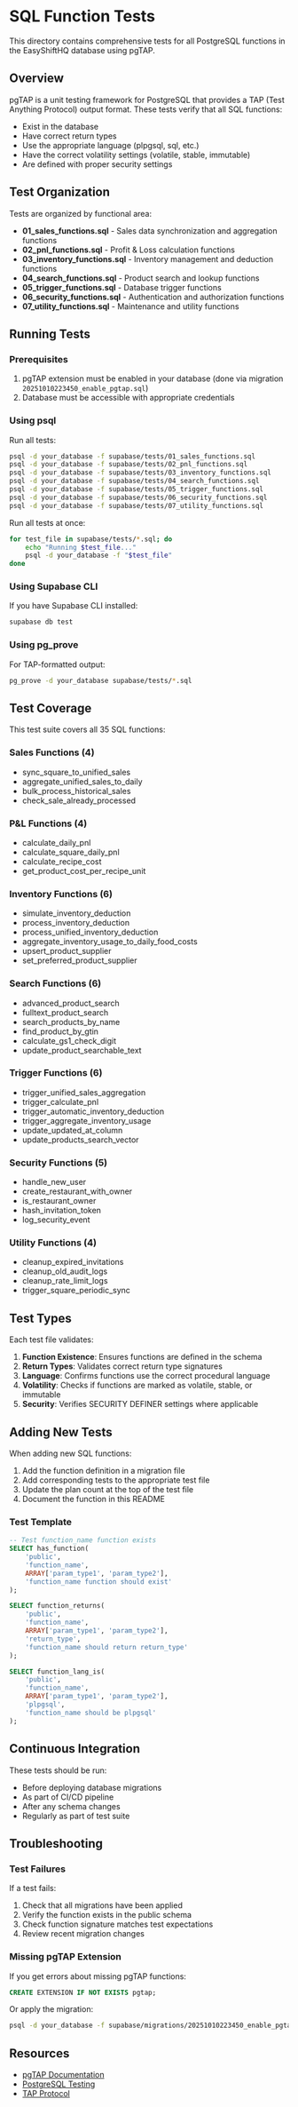 # SQL Function Tests

This directory contains comprehensive tests for all PostgreSQL functions in the EasyShiftHQ database using pgTAP.

## Overview

pgTAP is a unit testing framework for PostgreSQL that provides a TAP (Test Anything Protocol) output format. These tests verify that all SQL functions:
- Exist in the database
- Have correct return types
- Use the appropriate language (plpgsql, sql, etc.)
- Have the correct volatility settings (volatile, stable, immutable)
- Are defined with proper security settings

## Test Organization

Tests are organized by functional area:

- **01_sales_functions.sql** - Sales data synchronization and aggregation functions
- **02_pnl_functions.sql** - Profit & Loss calculation functions
- **03_inventory_functions.sql** - Inventory management and deduction functions
- **04_search_functions.sql** - Product search and lookup functions
- **05_trigger_functions.sql** - Database trigger functions
- **06_security_functions.sql** - Authentication and authorization functions
- **07_utility_functions.sql** - Maintenance and utility functions

## Running Tests

### Prerequisites

1. pgTAP extension must be enabled in your database (done via migration `20251010223450_enable_pgtap.sql`)
2. Database must be accessible with appropriate credentials

### Using psql

Run all tests:
```bash
psql -d your_database -f supabase/tests/01_sales_functions.sql
psql -d your_database -f supabase/tests/02_pnl_functions.sql
psql -d your_database -f supabase/tests/03_inventory_functions.sql
psql -d your_database -f supabase/tests/04_search_functions.sql
psql -d your_database -f supabase/tests/05_trigger_functions.sql
psql -d your_database -f supabase/tests/06_security_functions.sql
psql -d your_database -f supabase/tests/07_utility_functions.sql
```

Run all tests at once:
```bash
for test_file in supabase/tests/*.sql; do
    echo "Running $test_file..."
    psql -d your_database -f "$test_file"
done
```

### Using Supabase CLI

If you have Supabase CLI installed:
```bash
supabase db test
```

### Using pg_prove

For TAP-formatted output:
```bash
pg_prove -d your_database supabase/tests/*.sql
```

## Test Coverage

This test suite covers all 35 SQL functions:

### Sales Functions (4)
- sync_square_to_unified_sales
- aggregate_unified_sales_to_daily
- bulk_process_historical_sales
- check_sale_already_processed

### P&L Functions (4)
- calculate_daily_pnl
- calculate_square_daily_pnl
- calculate_recipe_cost
- get_product_cost_per_recipe_unit

### Inventory Functions (6)
- simulate_inventory_deduction
- process_inventory_deduction
- process_unified_inventory_deduction
- aggregate_inventory_usage_to_daily_food_costs
- upsert_product_supplier
- set_preferred_product_supplier

### Search Functions (6)
- advanced_product_search
- fulltext_product_search
- search_products_by_name
- find_product_by_gtin
- calculate_gs1_check_digit
- update_product_searchable_text

### Trigger Functions (6)
- trigger_unified_sales_aggregation
- trigger_calculate_pnl
- trigger_automatic_inventory_deduction
- trigger_aggregate_inventory_usage
- update_updated_at_column
- update_products_search_vector

### Security Functions (5)
- handle_new_user
- create_restaurant_with_owner
- is_restaurant_owner
- hash_invitation_token
- log_security_event

### Utility Functions (4)
- cleanup_expired_invitations
- cleanup_old_audit_logs
- cleanup_rate_limit_logs
- trigger_square_periodic_sync

## Test Types

Each test file validates:

1. **Function Existence**: Ensures functions are defined in the schema
2. **Return Types**: Validates correct return type signatures
3. **Language**: Confirms functions use the correct procedural language
4. **Volatility**: Checks if functions are marked as volatile, stable, or immutable
5. **Security**: Verifies SECURITY DEFINER settings where applicable

## Adding New Tests

When adding new SQL functions:

1. Add the function definition in a migration file
2. Add corresponding tests to the appropriate test file
3. Update the plan count at the top of the test file
4. Document the function in this README

### Test Template

```sql
-- Test function_name function exists
SELECT has_function(
    'public',
    'function_name',
    ARRAY['param_type1', 'param_type2'],
    'function_name function should exist'
);

SELECT function_returns(
    'public',
    'function_name',
    ARRAY['param_type1', 'param_type2'],
    'return_type',
    'function_name should return return_type'
);

SELECT function_lang_is(
    'public',
    'function_name',
    ARRAY['param_type1', 'param_type2'],
    'plpgsql',
    'function_name should be plpgsql'
);
```

## Continuous Integration

These tests should be run:
- Before deploying database migrations
- As part of CI/CD pipeline
- After any schema changes
- Regularly as part of test suite

## Troubleshooting

### Test Failures

If a test fails:
1. Check that all migrations have been applied
2. Verify the function exists in the public schema
3. Check function signature matches test expectations
4. Review recent migration changes

### Missing pgTAP Extension

If you get errors about missing pgTAP functions:
```sql
CREATE EXTENSION IF NOT EXISTS pgtap;
```

Or apply the migration:
```bash
psql -d your_database -f supabase/migrations/20251010223450_enable_pgtap.sql
```

## Resources

- [pgTAP Documentation](https://pgtap.org/)
- [PostgreSQL Testing](https://www.postgresql.org/docs/current/regress.html)
- [TAP Protocol](https://testanything.org/)
